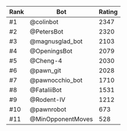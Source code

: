 Rank|Bot|Rating
---|---|---
#1|@colinbot|2347
#2|@PetersBot|2320
#3|@magnusglad_bot|2103
#4|@OpeningsBot|2079
#5|@Cheng-4|2030
#6|@pawn_git|2028
#7|@pawnocchio_bot|1710
#8|@FataliiBot|1531
#9|@Rodent-IV|1212
#10|@pawnrobot|673
#11|@MinOpponentMoves|528
